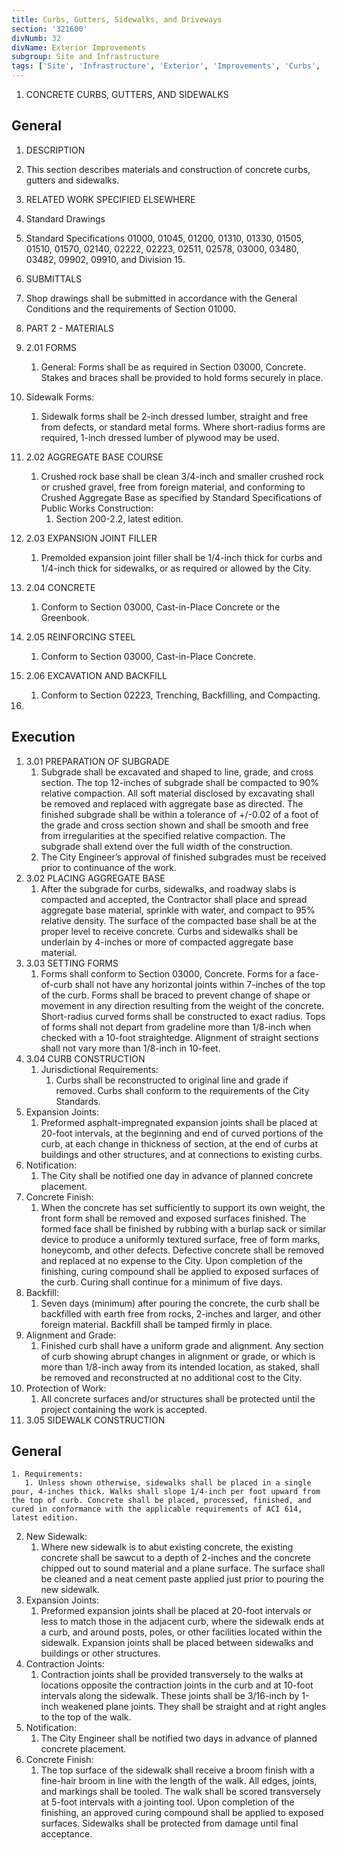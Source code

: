 ```yaml
---
title: Curbs, Gutters, Sidewalks, and Driveways
section: '321600'
divNumb: 32
divName: Exterior Improvements
subgroup: Site and Infrastructure
tags: ['Site', 'Infrastructure', 'Exterior', 'Improvements', 'Curbs', 'Gutters', 'Sidewalks', 'Driveways']
---
```



1. CONCRETE CURBS, GUTTERS, AND SIDEWALKS

## General

01. DESCRIPTION
   1. This section describes materials and construction of concrete curbs, gutters and sidewalks.
02. RELATED WORK SPECIFIED ELSEWHERE
   1. Standard Drawings
2. Standard Specifications 01000, 01045, 01200, 01310, 01330, 01505, 01510, 01570, 02140, 02222, 02223, 02511, 02578, 03000, 03480, 03482, 09902, 09910, and Division 15.
03. SUBMITTALS
   1. Shop drawings shall be submitted in accordance with the General Conditions and the requirements of Section 01000.

1. PART 2 - MATERIALS
1. 2.01 FORMS
	 1. General: Forms shall be as required in Section 03000, Concrete. Stakes and braces shall be provided to hold forms securely in place.
2. Sidewalk Forms:
      1. Sidewalk forms shall be 2-inch dressed lumber, straight and free from defects, or standard metal forms. Where short-radius forms are required, 1-inch dressed lumber of plywood may be used.
1. 2.02 AGGREGATE BASE COURSE
   1. Crushed rock base shall be clean 3/4-inch and smaller crushed rock or crushed gravel, free from foreign material, and conforming to Crushed Aggregate Base as specified by Standard Specifications of Public Works Construction:
      1. Section 200-2.2, latest edition.
1. 2.03 EXPANSION JOINT FILLER
   1. Premolded expansion joint filler shall be 1/4-inch thick for curbs and 1/4-inch thick for sidewalks, or as required or allowed by the City.
1. 2.04 CONCRETE
   1. Conform to Section 03000, Cast-in-Place Concrete or the Greenbook.
1. 2.05 REINFORCING STEEL
   1. Conform to Section 03000, Cast-in-Place Concrete.
1. 2.06 EXCAVATION AND BACKFILL
   1. Conform to Section 02223, Trenching, Backfilling, and Compacting.
1. 

## Execution

1. 3.01 PREPARATION OF SUBGRADE
   1. Subgrade shall be excavated and shaped to line, grade, and cross section. The top 12-inches of subgrade shall be compacted to 90% relative compaction. All soft material disclosed by excavating shall be removed and replaced with aggregate base as directed. The finished subgrade shall be within a tolerance of +/-0.02 of a foot of the grade and cross section shown and shall be smooth and free from irregularities at the specified relative compaction. The subgrade shall extend over the full width of the construction.
   1. The City Engineer’s approval of finished subgrades must be received prior to continuance of the work.
1. 3.02 PLACING AGGREGATE BASE
   1. After the subgrade for curbs, sidewalks, and roadway slabs is compacted and accepted, the Contractor shall place and spread aggregate base material, sprinkle with water, and compact to 95% relative density. The surface of the compacted base shall be at the proper level to receive concrete. Curbs and sidewalks shall be underlain by 4-inches or more of compacted aggregate base material.
1. 3.03 SETTING FORMS
   1. Forms shall conform to Section 03000, Concrete. Forms for a face-of-curb shall not have any horizontal joints within 7-inches of the top of the curb. Forms shall be braced to prevent change of shape or movement in any direction resulting from the weight of the concrete. Short-radius curved forms shall be constructed to exact radius. Tops of forms shall not depart from gradeline more than 1/8-inch when checked with a 10-foot straightedge. Alignment of straight sections shall not vary more than 1/8-inch in 10-feet.
1. 3.04 CURB CONSTRUCTION
   1. Jurisdictional Requirements:
      1. Curbs shall be reconstructed to original line and grade if removed. Curbs shall conform to the requirements of the City Standards.
2. Expansion Joints:
      1. Preformed asphalt-impregnated expansion joints shall be placed at 20-foot intervals, at the beginning and end of curved portions of the curb, at each change in thickness of section, at the end of curbs at buildings and other structures, and at connections to existing curbs.
3. Notification:
      1. The City shall be notified one day in advance of planned concrete placement.
4. Concrete Finish:
      1. When the concrete has set sufficiently to support its own weight, the front form shall be removed and exposed surfaces finished. The formed face shall be finished by rubbing with a burlap sack or similar device to produce a uniformly textured surface, free of form marks, honeycomb, and other defects. Defective concrete shall be removed and replaced at no expense to the City. Upon completion of the finishing, curing compound shall be applied to exposed surfaces of the curb. Curing shall continue for a minimum of five days.
5. Backfill:
      1. Seven days (minimum) after pouring the concrete, the curb shall be backfilled with earth free from rocks, 2-inches and larger, and other foreign material. Backfill shall be tamped firmly in place.
6. Alignment and Grade:
      1. Finished curb shall have a uniform grade and alignment. Any section of curb showing abrupt changes in alignment or grade, or which is more than 1/8-inch away from its intended location, as staked, shall be removed and reconstructed at no additional cost to the City.
7. Protection of Work:
      1. All concrete surfaces and/or structures shall be protected until the project containing the work is accepted.
1. 3.05 SIDEWALK CONSTRUCTION

## General

    1. Requirements:
       1. Unless shown otherwise, sidewalks shall be placed in a single pour, 4-inches thick. Walks shall slope 1/4-inch per foot upward from the top of curb. Concrete shall be placed, processed, finished, and cured in conformance with the applicable requirements of ACI 614, latest edition.
2. New Sidewalk:
      1. Where new sidewalk is to abut existing concrete, the existing concrete shall be sawcut to a depth of 2-inches and the concrete chipped out to sound material and a plane surface. The surface shall be cleaned and a neat cement paste applied just prior to pouring the new sidewalk.
3. Expansion Joints:
      1. Preformed expansion joints shall be placed at 20-foot intervals or less to match those in the adjacent curb, where the sidewalk ends at a curb, and around posts, poles, or other facilities located within the sidewalk. Expansion joints shall be placed between sidewalks and buildings or other structures. 
4. Contraction Joints:
      1. Contraction joints shall be provided transversely to the walks at locations opposite the contraction joints in the curb and at 10-foot intervals along the sidewalk. These joints shall be 3/16-inch by 1-inch weakened plane joints. They shall be straight and at right angles to the top of the walk.
5. Notification:
      1. The City Engineer shall be notified two days in advance of planned concrete placement.
6. Concrete Finish:
      1. The top surface of the sidewalk shall receive a broom finish with a fine-hair broom in line with the length of the walk. All edges, joints, and markings shall be tooled. The walk shall be scored transversely at 5-foot intervals with a jointing tool. Upon completion of the finishing, an approved curing compound shall be applied to exposed surfaces. Sidewalks shall be protected from damage until final acceptance.


